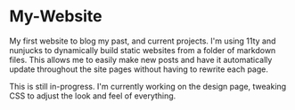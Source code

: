 # My-Website
My first website to blog my past, and current projects. I'm using 11ty and nunjucks to dynamically build static websites from a folder of markdown files. This allows me to easily make new posts and have it automatically update throughout the site pages without having to rewrite each page.

This is still in-progress. I'm currently working on the design page, tweaking CSS to adjust the look and feel of everything.

